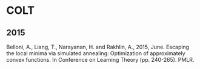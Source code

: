 # COLT

## 2015

Belloni, A., Liang, T., Narayanan, H. and Rakhlin, A., 2015, June. Escaping the local minima via simulated annealing: Optimization of approximately convex functions. In Conference on Learning Theory (pp. 240-265). PMLR.
